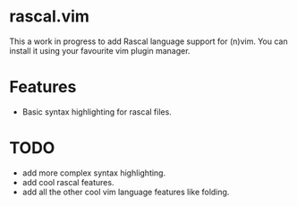 # rascal.vim
This a work in progress to add Rascal language support for (n)vim.
You can install it using your favourite vim plugin manager.

# Features

- Basic syntax highlighting for rascal files.

# TODO

- add more complex syntax highlighting.
- add cool rascal features.
- add all the other cool vim language features like folding.
